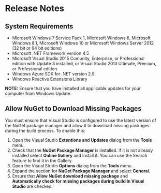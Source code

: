 # Release Notes

##	 System Requirements

* Microsoft Windows 7 Service Pack 1, Microsoft Windows 8, Microsoft Windows 8.1, Microsoft Windows 10 or Microsoft Windows Server 2012 (32 bit or 64 bit editions)
* Microsoft .NET Framework version 4.5
* Microsoft Visual Studio 2015 Comunity, Enterprise, or Professional edition with Update 3 installed, or Visual Studio 2013 Ultimate, Premium, or Professional edition
* Windows Azure SDK for .NET version 2.9
* Windows Reactive Extensions Library

**NOTE:** Ensure that you have installed all applicable updates for your computer from Windows Update.

## Allow NuGet to Download Missing Packages

 
You must ensure that Visual Studio is configured to use the latest version of the NuGet package manager and allow it to download missing packages during the build process. To enable this:
1. Open the Visual Studio **Extentions and Updates** dialog from the **Tools** menu.
2. Check that the **NuGet Package Manager** is installed. If it is not already installed select **Online Gallery** and install it. You can use the Search feature to find it in the Gallery.
3. Open the Visual Studio **Options** dialog from the **Tools** menu.
4. Expand the section for **NuGet Package Manager** and select **General**.
5. Ensure that **Allow NuGet download missing package** and **Automatically check for missing packages during build in Visual Studio** are checked.
